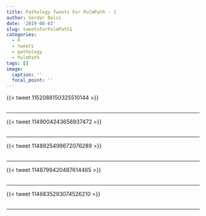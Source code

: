 ```yaml
---
title: Pathology Tweets For PulmPath - 1
author: Serdar Balci
date: '2019-08-03'
slug: tweetsForPulmPath1
categories:
  - R
  - tweets
  - pathology
  - PulmPath
tags: []
image:
  caption: ''
  focal_point: ''
---
```



{{< tweet 1152088150325510144 >}}
<br>
<br>
<hr>
{{< tweet 1149004243656937472 >}}
<br>
<br>
<hr>
{{< tweet 1148925499672076289 >}}
<br>
<br>
<hr>
{{< tweet 1148799420487614465 >}}
<br>
<br>
<hr>
{{< tweet 1146835293074526210 >}}
<br>
<br>
<hr>

